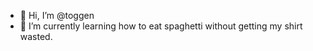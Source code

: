 - 👋 Hi, I’m @toggen
- 🌱 I’m currently learning how to eat spaghetti without getting my shirt wasted. 

<!---
toggen/toggen is a ✨ special ✨ repository because its `README.md` (this file) appears on your GitHub profile.
You can click the Preview link to take a look at your changes.
--->
